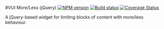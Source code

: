 #VUI More/Less (jQuery)
[![NPM version][npm-image]][npm-url]
[![Build status][ci-image]][ci-url]
[![Coverage Status][coverage-image]][coverage-url]

A jQuery-based widget for limiting blocks of content with more/less behaviour.

[npm-url]: https://npmjs.org/package/vui-more-less-jquery
[npm-image]: https://badge.fury.io/js/vui-more-less-jquery.png
[ci-image]: https://travis-ci.org/Brightspace/valence-ui-more-less-jquery.svg?branch=master
[ci-url]: https://travis-ci.org/Brightspace/valence-ui-more-less-jquery
[coverage-image]: https://coveralls.io/repos/Brightspace/valence-ui-more-less-jquery/badge.png?branch=master
[coverage-url]: https://coveralls.io/r/Brightspace/valence-ui-more-less-jquery?branch=master
